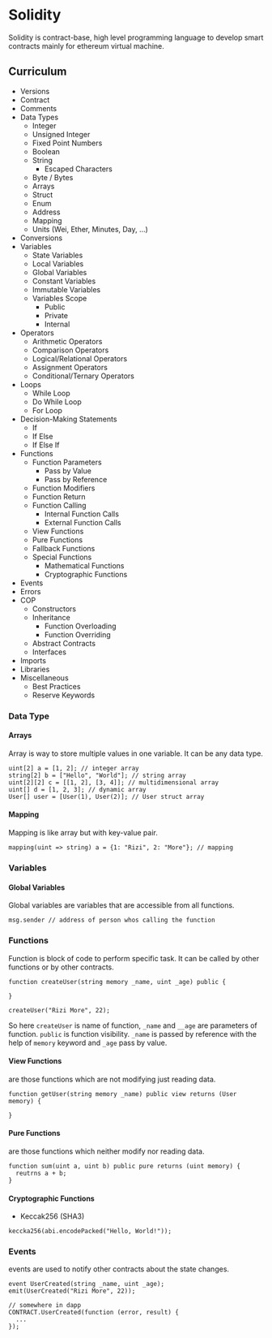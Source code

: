 # Solidity
Solidity is contract-base, high level programming language to develop smart contracts mainly for ethereum virtual machine.

## Curriculum
- Versions
- Contract
- Comments
- Data Types
  - Integer
  - Unsigned Integer
  - Fixed Point Numbers
  - Boolean
  - String
    - Escaped Characters
  - Byte / Bytes
  - Arrays
  - Struct
  - Enum
  - Address
  - Mapping
  - Units (Wei, Ether, Minutes, Day, ...)
- Conversions
- Variables
  - State Variables
  - Local Variables
  - Global Variables
  - Constant Variables
  - Immutable Variables
  - Variables Scope
    - Public
    - Private
    - Internal
- Operators
  - Arithmetic Operators
  - Comparison Operators
  - Logical/Relational Operators
  - Assignment Operators
  - Conditional/Ternary Operators
- Loops
  - While Loop
  - Do While Loop
  - For Loop
- Decision-Making Statements
  - If
  - If Else
  - If Else If
- Functions
  - Function Parameters
    - Pass by Value
    - Pass by Reference
  - Function Modifiers
  - Function Return
  - Function Calling
    - Internal Function Calls
    - External Function Calls
  - View Functions
  - Pure Functions
  - Fallback Functions
  - Special Functions
    - Mathematical Functions
    - Cryptographic Functions
- Events
- Errors
- COP
  - Constructors
  - Inheritance
    - Function Overloading
    - Function Overriding
  - Abstract Contracts
  - Interfaces
- Imports
- Libraries
- Miscellaneous
  - Best Practices
  - Reserve Keywords


### Data Type

#### Arrays
Array is way to store multiple values in one variable. It can be any data type.

```solidity
uint[2] a = [1, 2]; // integer array
string[2] b = ["Hello", "World"]; // string array
uint[2][2] c = [[1, 2], [3, 4]]; // multidimensional array
uint[] d = [1, 2, 3]; // dynamic array
User[] user = [User(1), User(2)]; // User struct array
```

#### Mapping
Mapping is like array but with key-value pair.

```solidity
mapping(uint => string) a = {1: "Rizi", 2: "More"}; // mapping
```

### Variables
#### Global Variables
Global variables are variables that are accessible from all functions.

```solidity
msg.sender // address of person whos calling the function
```

### Functions
Function is block of code to perform specific task. It can be called by other functions or by other contracts.

```solidity
function createUser(string memory _name, uint _age) public {

}

createUser("Rizi More", 22);
```

So here `createUser` is name of function, `_name` and `__age` are parameters of function. `public` is function visibility. `_name` is passed by reference with the help of `memory` keyword and `_age` pass by value.

#### View Functions
are those functions which are not modifying just reading data.

```solidity
function getUser(string memory _name) public view returns (User memory) {

}
```

#### Pure Functions
are those functions which neither modify nor reading data.

```solidity
function sum(uint a, uint b) public pure returns (uint memory) {
  reutrns a + b;
}
```

#### Cryptographic Functions
- Keccak256 (SHA3)

```solidity
keccka256(abi.encodePacked("Hello, World!"));
```

### Events
events are used to notify other contracts about the state changes.

```solidity
event UserCreated(string _name, uint _age);
emit(UserCreated("Rizi More", 22));

// somewhere in dapp
CONTRACT.UserCreated(function (error, result) {
  ...
});
```